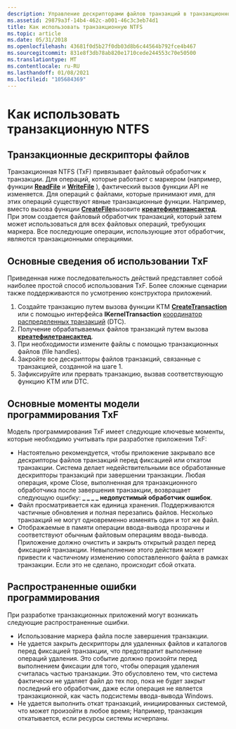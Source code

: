 ```yaml
---
description: Управление дескрипторами файлов транзакций в транзакционной NTFS.
ms.assetid: 29879a3f-14b4-462c-a001-46c3c3eb74d1
title: Как использовать транзакционную NTFS
ms.topic: article
ms.date: 05/31/2018
ms.openlocfilehash: 43681f0d5b27f0db03d8b6c44564b792fce4b467
ms.sourcegitcommit: 831e8f3db78ab820e1710cede244553c70e50500
ms.translationtype: MT
ms.contentlocale: ru-RU
ms.lasthandoff: 01/08/2021
ms.locfileid: "105684369"
---
```

# <a name="how-to-use-transactional-ntfs"></a>Как использовать транзакционную NTFS

## <a name="transacted-file-handles"></a>Транзакционные дескрипторы файлов

Транзакционная NTFS (TxF) привязывает файловый обработчик к транзакции. Для операций, которые работают с маркером (например, функции [**ReadFile**](/windows/desktop/api/FileAPI/nf-fileapi-readfile) и [**WriteFile**](/windows/desktop/api/FileAPI/nf-fileapi-writefile) ), фактический вызов функции API не изменяется. Для операций с файлами, которые принимают имя, для этих операций существуют явные транзакционные функции. Например, вместо вызова функции [**CreateFile**](/windows/desktop/api/FileAPI/nf-fileapi-createfilea)вызовите [**креатефилетрансактед**](/windows/desktop/api/WinBase/nf-winbase-createfiletransacteda). При этом создается файловый обработчик транзакций, который затем может использоваться для всех файловых операций, требующих маркера. Все последующие операции, использующие этот обработчик, являются транзакционными операциями.

## <a name="basic-txf-usage"></a>Основные сведения об использовании TxF

Приведенная ниже последовательность действий представляет собой наиболее простой способ использования TxF. Более сложные сценарии также поддерживаются по усмотрению конструктора приложений.

1.  Создайте транзакцию путем вызова функции KTM [**CreateTransaction**](/windows/desktop/api/ktmw32/nf-ktmw32-createtransaction) или с помощью интерфейса **IKernelTransaction** [координатор распределенных транзакций](/previous-versions/windows/desktop/mscs/distributed-transaction-coordinator) (DTC).
2.  Получение обрабатываемых файлов транзакций путем вызова [**креатефилетрансактед**](/windows/desktop/api/WinBase/nf-winbase-createfiletransacteda).
3.  При необходимости измените файлы с помощью транзакционных файлов (file handles).
4.  Закройте все дескрипторы файлов транзакций, связанные с транзакцией, созданной на шаге 1.
5.  Зафиксируйте или прервать транзакцию, вызвав соответствующую функцию KTM или DTC.

## <a name="key-points-of-the-txf-programming-model"></a>Основные моменты модели программирования TxF

Модель программирования TxF имеет следующие ключевые моменты, которые необходимо учитывать при разработке приложения TxF:

-   Настоятельно рекомендуется, чтобы приложение закрывало все дескрипторы файлов транзакций перед фиксацией или откатом транзакции. Система делает недействительными все обработанные дескрипторы транзакций при завершении транзакции. Любая операция, кроме Close, выполненная для транзакционного обработчика после завершения транзакции, возвращает следующую ошибку: **\_ \_ \_ \_ недопустимый обработчик ошибок**.
-   Файл просматривается как единица хранения. Поддерживаются частичные обновления и полная перезапись файлов. Несколько транзакций не могут одновременно изменять один и тот же файл.
-   Отображаемые в памяти операции ввода-вывода прозрачны и соответствуют обычным файловым операциям ввода-вывода. Приложение должно очистить и закрыть открытый раздел перед фиксацией транзакции. Невыполнение этого действия может привести к частичному изменению сопоставленного файла в рамках транзакции. Если это не сделано, происходит сбой отката.

## <a name="common-programming-errors"></a>Распространенные ошибки программирования

При разработке транзакционных приложений могут возникать следующие распространенные ошибки.

-   Использование маркера файла после завершения транзакции.
-   Не удается закрыть дескрипторы для удаленных файлов и каталогов перед фиксацией транзакции, что предотвратит выполнение операций удаления. Это событие должно произойти перед выполнением фиксации для того, чтобы операция удаления считалась частью транзакции. Это обусловлено тем, что система фактически не удаляет файл до тех пор, пока не будет закрыт последний его обработчик, даже если операция не является транзакционной, как часть подсистемы ввода-вывода Windows.
-   Не удается выполнить откат транзакций, инициированных системой, что может произойти в любое время; Например, транзакция откатывается, если ресурсы системы исчерпаны.

 

 
